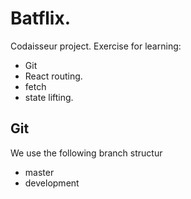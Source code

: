 # Batflix. 
Codaisseur project. 
Exercise for learning: 
- Git
- React routing. 
- fetch
- state lifting. 

## Git
We use the following branch structur
- master
- development